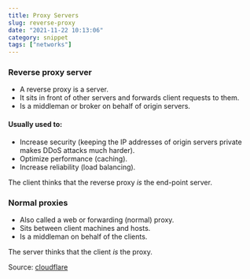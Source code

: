 ```yaml
---
title: Proxy Servers
slug: reverse-proxy
date: "2021-11-22 10:13:06"
category: snippet
tags: ["networks"]
---
```


### Reverse proxy server

- A reverse proxy is a server.
- It sits in front of other servers and forwards client requests to them.
- Is a middleman or broker on behalf of origin servers.

#### Usually used to:

- Increase security (keeping the IP addresses of origin servers private makes
  DDoS attacks much harder).
- Optimize performance (caching).
- Increase reliability (load balancing).

The client thinks that the reverse proxy _is_ the end-point server.

### Normal proxies

- Also called a web or forwarding (normal) proxy.
- Sits between client machines and hosts.
- Is a middleman on behalf of the clients.

The server thinks that the client _is_ the proxy.

Source: [cloudflare](https://www.cloudflare.com/learning/cdn/glossary/reverse-proxy/)

